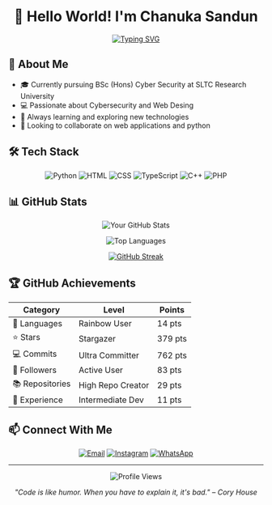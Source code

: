 <div align="center">
  
# 👋 Hello World! I'm Chanuka Sandun

[![Typing SVG](https://readme-typing-svg.herokuapp.com?font=Fira+Code&pause=1000&width=435&lines=Cybersecurity+Enthusiast;Open+Source+Contributor)](https://git.io/typing-svg)

</div>

## 🚀 About Me

- 🎓 Currently pursuing BSc (Hons) Cyber Security at SLTC Research University 
- 💻 Passionate about Cybersecurity and Web Desing
- 🌱 Always learning and exploring new technologies
- 🔭 Looking to collaborate on web applications and python 

## 🛠️ Tech Stack

<div align="center">

![Python](https://img.shields.io/badge/Python-3776AB?style=for-the-badge&logo=python&logoColor=white)
![HTML](https://img.shields.io/badge/HTML5-E34F26?style=for-the-badge&logo=html5&logoColor=white)
![CSS](https://img.shields.io/badge/CSS3-1572B6?style=for-the-badge&logo=css3&logoColor=white)
![TypeScript](https://img.shields.io/badge/TypeScript-007ACC?style=for-the-badge&logo=typescript&logoColor=white)
![C++](https://img.shields.io/badge/C++-00599C?style=for-the-badge&logo=cplusplus&logoColor=white)
![PHP](https://img.shields.io/badge/PHP-777BB4?style=for-the-badge&logo=php&logoColor=white)

</div>

## 📊 GitHub Stats

<div align="center">

![Your GitHub Stats](https://github-readme-stats.vercel.app/api?username=YourUsername&show_icons=true&theme=tokyonight)

![Top Languages](https://github-readme-stats.vercel.app/api/top-langs/?username=YourUsername&layout=compact&theme=tokyonight)

[![GitHub Streak](https://github-readme-streak-stats.herokuapp.com/?user=YourUsername&theme=tokyonight)](https://git.io/streak-stats)

</div>

## 🏆 GitHub Achievements

<div align="center">

| Category | Level | Points |
|----------|--------|---------|
| 🌈 Languages | Rainbow User | 14 pts |
| ⭐ Stars | Stargazer | 379 pts |
| 💻 Commits | Ultra Committer | 762 pts |
| 👥 Followers | Active User | 83 pts |
| 📚 Repositories | High Repo Creator | 29 pts |
| 💼 Experience | Intermediate Dev | 11 pts |

</div>

## 📫 Connect With Me

<div align="center">

[![Email](https://img.shields.io/badge/Email-D14836?style=for-the-badge&logo=gmail&logoColor=white)](mailto:chanuka12sandun@gmail.com)
[![Instagram](https://img.shields.io/badge/Instagram-E4405F?style=for-the-badge&logo=instagram&logoColor=white)](https://www.instagram.com/https://https://www.instagram.com/_chanu_00/profilecard/?igsh=MTYxMGVpOW9teW1pZg==/)
[![WhatsApp](https://img.shields.io/badge/WhatsApp-25D366?style=for-the-badge&logo=+94702200735whatsapp&logoColor=white)](https://wa.me/+94702200735)

</div>

---

<div align="center">

![Profile Views](https://komarev.com/ghpvc/?username=YourUsername&color=blueviolet)

*"Code is like humor. When you have to explain it, it's bad." – Cory House*

</div>
